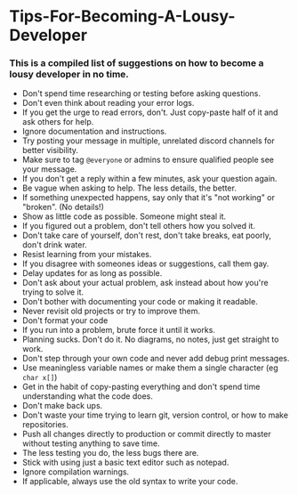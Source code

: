 # Tips-For-Becoming-A-Lousy-Developer
### This is a compiled list of suggestions on how to become a lousy developer in no time.

- Don't spend time researching or testing before asking questions.
- Don't even think about reading your error logs.
- If you get the urge to read errors, don't. Just copy-paste half of it and ask others for help.
- Ignore documentation and instructions.
- Try posting your message in multiple, unrelated discord channels for better visibility.
- Make sure to tag `@everyone` or admins to ensure qualified people see your message.
- If you don't get a reply within a few minutes, ask your question again.
- Be vague when asking to help. The less details, the better.
- If something unexpected happens, say only that it's "not working" or "broken". (No details!)
- Show as little code as possible. Someone might steal it.
- If you figured out a problem, don't tell others how you solved it.
- Don't take care of yourself, don't rest, don't take breaks, eat poorly, don't drink water.
- Resist learning from your mistakes.
- If you disagree with someones ideas or suggestions, call them gay.
- Delay updates for as long as possible.
- Don't ask about your actual problem, ask instead about how you're trying to solve it.
- Don't bother with documenting your code or making it readable.
- Never revisit old projects or try to improve them.
- Don't format your code
- If you run into a problem, brute force it until it works.
- Planning sucks. Don't do it. No diagrams, no notes, just get straight to work.
- Don't step through your own code and never add debug print messages.
- Use meaningless variable names or make them a single character (eg `char x[]`)
- Get in the habit of copy-pasting everything and don't spend time understanding what the code does.
- Don't make back ups.
- Don't waste your time trying to learn git, version control, or how to make repositories.
- Push all changes directly to production or commit directly to master without testing anything to save time.
- The less testing you do, the less bugs there are.
- Stick with using just a basic text editor such as notepad.
- Ignore compilation warnings.
- If applicable, always use the old syntax to write your code.
